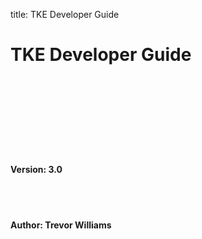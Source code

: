 title: TKE Developer Guide

# TKE Developer Guide

<br><br><br><br><br><br><br>

#### Version: 3.0

<br><br>

#### Author: Trevor Williams